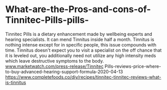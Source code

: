 # What-are-the-Pros-and-cons-of-Tinnitec-Pills-pills-
Tinnitec Pills is a dietary enhancement made by wellbeing experts and hearing specialists. It can mend Tinnitus inside half a month. Tinnitus is nothing intense except for in specific people, this issue compounds with time. Tinnitus doesn't expect you to visit a specialist on the off chance that it is leveled out, you additionally need not utilize any high intensity meds which leave destructive symptoms to the body. www.marketwatch.com/press-release/Tinnitec Pills-reviews-price-where-to-buy-advanced-hearing-support-formula-2020-04-13 https://www.completefoods.co/diy/recipes/tinnitec-tinnitec-reviews-what-is-tinnitus 
